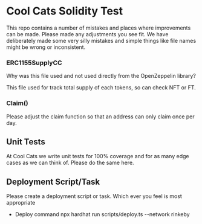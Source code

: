 # Cool Cats Solidity Test

This repo contains a number of mistakes and places where improvements can be made. Please made any adjustments you see fit.
We have deliberately made some very silly mistakes and simple things like file names might be wrong or inconsistent.

### ERC1155SupplyCC

Why was this file used and not used directly from the OpenZeppelin library?

This file used for track total supply of each tokens, so can check NFT or FT.

### Claim()

Please adjust the claim function so that an address can only claim once per day.

## Unit Tests

At Cool Cats we write unit tests for 100% coverage and for as many edge cases as we can think of. Please do the same here.

## Deployment Script/Task

Please create a deployment script or task. Which ever you feel is most appropriate

 - Deploy command
    npx hardhat run scripts/deploy.ts --network rinkeby